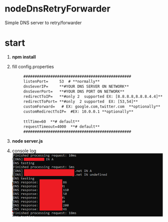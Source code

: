 # nodeDnsRetryForwarder

Simple DNS server to retry/forwarder

# start

1) **npm install**
2) fill config.properties

			################################################
			listenPort=		53  # **normally**
			dnsSeverIP= 	**#YOUR DNS SERVER ON NETWORK**
			dnsSeverPort=	**#YOUR DNS PORT ON NETWORK**
			redirectToIP=	**#only 2  supported EX: [8.8.8.8,8.8.8.4.4]**
			redirectToPort= **#only  2 supported  EX: [53,54]**
			customForward=   # EX: google.com,twitter.com  **optionally**
			customRedirectToIP=  #EX: 10.0.0.1 **optionally**

			ttlTime=60  **# default**
			requestTimeout=4000  **# default**
			################################################

3) **node server.js**

4) console log 
![alt text](https://github.com/evertonbtm/nodeDnsRetryForwarder/blob/master/images/sample-console.png?raw=true)
